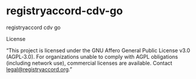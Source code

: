 # registryaccord-cdv-go
registryaccord cdv go

License

“This project is licensed under the GNU Affero General Public License v3.0 (AGPL‑3.0). For organizations unable to comply with AGPL obligations (including network use), commercial licenses are available. Contact legal@registryaccord.org.”

